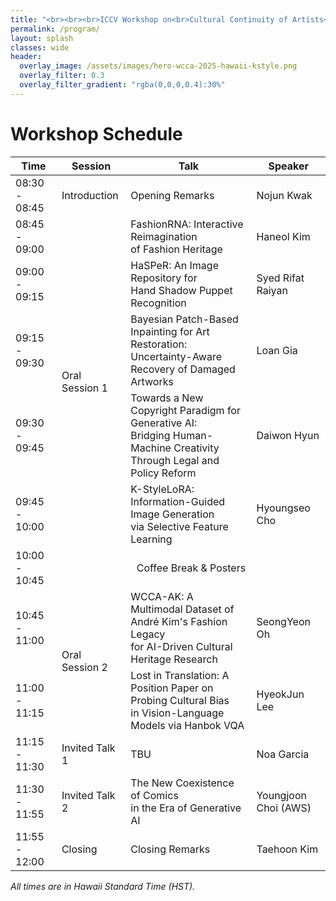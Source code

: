 ```yaml
---
title: "<br><br><br>ICCV Workshop on<br>Cultural Continuity of Artists<br><br><br>"
permalink: /program/
layout: splash
classes: wide
header:
  overlay_image: /assets/images/hero-wcca-2025-hawaii-kstyle.png
  overlay_filter: 0.3
  overlay_filter_gradient: "rgba(0,0,0,0.4):30%"
---
```


# Workshop Schedule

<table>
  <thead>
    <tr>
      <th>Time</th>
      <th>Session</th>
      <th>Talk</th>
      <th>Speaker</th>
    </tr>
  </thead>
  <tbody>
    <tr>
      <td>08:30 - 08:45</td>
      <td>Introduction</td>
      <td>Opening Remarks</td>
      <td>Nojun Kwak</td>
    </tr>
    <tr>
      <td>08:45 - 09:00</td>
      <td rowspan="5">Oral Session 1</td>
      <td>FashionRNA: Interactive Reimagination<br>of Fashion Heritage</td>
      <td>Haneol Kim</td>
    </tr>
    <tr>
      <td>09:00 - 09:15</td>
      <td>HaSPeR: An Image Repository for<br>Hand Shadow Puppet Recognition</td>
      <td>Syed Rifat Raiyan</td>
    </tr>
    <tr>
      <td>09:15 - 09:30</td>
      <td>Bayesian Patch-Based Inpainting for Art Restoration:<br>Uncertainty-Aware Recovery of Damaged Artworks</td>
      <td>Loan Gia</td>
    </tr>
    <tr>
      <td>09:30 - 09:45</td>
      <td>Towards a New Copyright Paradigm for Generative AI:<br>Bridging Human-Machine Creativity Through Legal and Policy Reform</td>
      <td>Daiwon Hyun</td>
    </tr>
    <tr>
      <td>09:45 - 10:00</td>
      <td>K-StyleLoRA: Information-Guided Image Generation<br>via Selective Feature Learning</td>
      <td>Hyoungseo Cho</td>
    </tr>
    <tr>
      <td>10:00 - 10:45</td>
      <td colspan="3" style="text-align: center;">Coffee Break & Posters</td>
    </tr>
    <tr>
      <td>10:45 - 11:00</td>
      <td rowspan="2">Oral Session 2</td>
      <td>WCCA-AK: A Multimodal Dataset of André Kim's Fashion Legacy<br>for AI-Driven Cultural Heritage Research</td>
      <td>SeongYeon Oh</td>
    </tr>
    <tr>
      <td>11:00 - 11:15</td>
      <td>Lost in Translation: A Position Paper on Probing Cultural Bias<br>in Vision-Language Models via Hanbok VQA</td>
      <td>HyeokJun Lee</td>
    </tr>
    <tr>
      <td>11:15 - 11:30</td>
      <td>Invited Talk 1</td>
      <td>TBU</td>
      <td>Noa Garcia</td>
    </tr>
    <tr>
      <td>11:30 - 11:55</td>
      <td>Invited Talk 2</td>
      <td>The New Coexistence of Comics<br>in the Era of Generative AI</td>
      <td>Youngjoon Choi (AWS)</td>
    </tr>
    <tr>
      <td>11:55 - 12:00</td>
      <td>Closing</td>
      <td>Closing Remarks</td>
      <td>Taehoon Kim</td>
    </tr>
  </tbody>
</table>

_All times are in Hawaii Standard Time (HST)._
